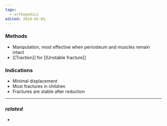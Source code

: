 ```yaml
---
tags:
  - orthopedics
edited: 2024-02-01
---
```

### Methods
- Manipulation, most effective when periosteum and muscles remain intact
- [[Traction]] for [[Unstable fracture]]
### Indications
- Minimal displacement
- Most fractures in children
- Fractures are stable after reduction

---
### *related*
- 